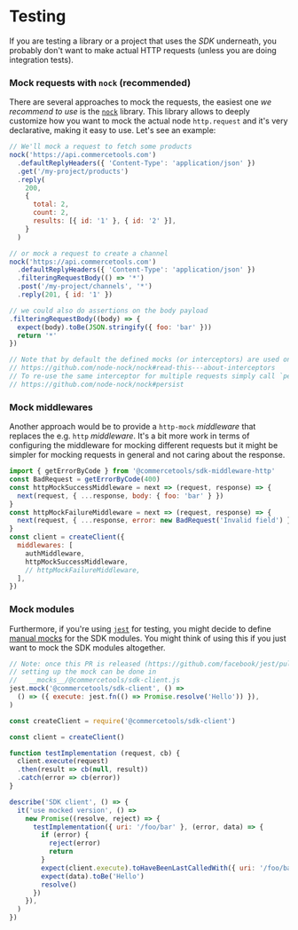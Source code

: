 # Testing

If you are testing a library or a project that uses the _SDK_ underneath, you probably don't want to make actual HTTP requests (unless you are doing integration tests).

### Mock requests with `nock` (recommended)
There are several approaches to mock the requests, the easiest one _we recommend to use_ is the [`nock`](https://github.com/node-nock/nock) library.
This library allows to deeply customize how you want to mock the actual node `http.request` and it's very declarative, making it easy to use. Let's see an example:

```js
// We'll mock a request to fetch some products
nock('https://api.commercetools.com')
  .defaultReplyHeaders({ 'Content-Type': 'application/json' })
  .get('/my-project/products')
  .reply(
    200,
    {
      total: 2,
      count: 2,
      results: [{ id: '1' }, { id: '2' }],
    }
  )

// or mock a request to create a channel
nock('https://api.commercetools.com')
  .defaultReplyHeaders({ 'Content-Type': 'application/json' })
  .filteringRequestBody(() => '*')
  .post('/my-project/channels', '*')
  .reply(201, { id: '1' })

// we could also do assertions on the body payload
.filteringRequestBody((body) => {
  expect(body).toBe(JSON.stringify({ foo: 'bar' }))
  return '*'
})

// Note that by default the defined mocks (or interceptors) are used only once
// https://github.com/node-nock/nock#read-this---about-interceptors
// To re-use the same interceptor for multiple requests simply call `persist()`
// https://github.com/node-nock/nock#persist
```

### Mock middlewares
Another approach would be to provide a `http-mock` _middleware_ that replaces the e.g. `http` _middleware_. It's a bit more work in terms of configuring the middleware for mocking different requests but it might be simpler for mocking requests in general and not caring about the response.

```js
import { getErrorByCode } from '@commercetools/sdk-middleware-http'
const BadRequest = getErrorByCode(400)
const httpMockSuccessMiddleware = next => (request, response) => {
  next(request, { ...response, body: { foo: 'bar' } })
}
const httpMockFailureMiddleware = next => (request, response) => {
  next(request, { ...response, error: new BadRequest('Invalid field') })
}
const client = createClient({
  middlewares: [
    authMiddleware,
    httpMockSuccessMiddleware,
    // httpMockFailureMiddleware,
  ],
})
```

### Mock modules
Furthermore, if you're using [`jest`](https://github.com/facebook/jest) for testing, you might decide to define [manual mocks](http://facebook.github.io/jest/manual-mocks.html#content) for the SDK modules. You might think of using this if you just want to mock the SDK modules altogether.

```js
// Note: once this PR is released (https://github.com/facebook/jest/pull/2483),
// setting up the mock can be done in
//   __mocks__/@commercetools/sdk-client.js
jest.mock('@commercetools/sdk-client', () =>
  () => ({ execute: jest.fn(() => Promise.resolve('Hello')) }),
)

const createClient = require('@commercetools/sdk-client')

const client = createClient()

function testImplementation (request, cb) {
  client.execute(request)
  .then(result => cb(null, result))
  .catch(error => cb(error))
}

describe('SDK client', () => {
  it('use mocked version', () =>
    new Promise((resolve, reject) => {
      testImplementation({ uri: '/foo/bar' }, (error, data) => {
        if (error) {
          reject(error)
          return
        }
        expect(client.execute).toHaveBeenLastCalledWith({ uri: '/foo/bar' })
        expect(data).toBe('Hello')
        resolve()
      })
    }),
  )
})
```
